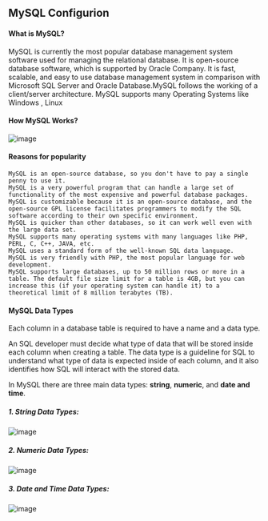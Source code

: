 ## MySQL Configurion

#### What is MySQL?

MySQL is currently the most popular database management system software used for managing the relational database. It is open-source database software, which is supported by Oracle Company. It is fast, scalable, and easy to use database management system in comparison with Microsoft SQL Server and Oracle Database.MySQL follows the working of a client/server architecture.
MySQL supports many Operating Systems like Windows
, Linux
#### How MySQL Works?

![image](https://user-images.githubusercontent.com/91359308/163947248-11d3d500-84d1-475a-9a53-d98fde11fd77.png)

#### Reasons for popularity


    MySQL is an open-source database, so you don't have to pay a single penny to use it.
    MySQL is a very powerful program that can handle a large set of functionality of the most expensive and powerful database packages.
    MySQL is customizable because it is an open-source database, and the open-source GPL license facilitates programmers to modify the SQL software according to their own specific environment.
    MySQL is quicker than other databases, so it can work well even with the large data set.
    MySQL supports many operating systems with many languages like PHP, PERL, C, C++, JAVA, etc.
    MySQL uses a standard form of the well-known SQL data language.
    MySQL is very friendly with PHP, the most popular language for web development.
    MySQL supports large databases, up to 50 million rows or more in a table. The default file size limit for a table is 4GB, but you can increase this (if your operating system can handle it) to a theoretical limit of 8 million terabytes (TB).

#### MySQL Data Types
  Each column in a database table is required to have a name and a data type.

  An SQL developer must decide what type of data that will be stored inside each column when creating a table. The data type is a guideline for SQL to       understand what type of data is expected inside of each column, and it also identifies how SQL will interact with the stored data.

  In MySQL there are three main data types: **string**, **numeric**, and **date and time**.
  
 ##### 1. String Data Types:
  
  ![image](https://user-images.githubusercontent.com/91359308/163949310-74e71d76-61c6-4f54-9cac-2c10a1857f6e.png)

  ##### 2. Numeric Data Types:
  
  ![image](https://user-images.githubusercontent.com/91359308/163949560-ecd81d03-c5f2-477e-9e28-20dbb2c44f15.png)
  
  ##### 3. Date and Time Data Types:
  
  ![image](https://user-images.githubusercontent.com/91359308/163949699-a87cfcad-dfd0-4f45-9176-8a7d0f9a0e07.png)

